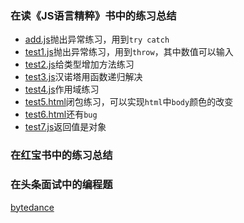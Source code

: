 ### 在读《JS语言精粹》书中的练习总结
* [add.js](https://github.com/QM36/JS-test/blob/master/add.js)抛出异常练习，用到`try catch`
* [test1.js](https://github.com/QM36/JS-test/blob/master/test1.js)抛出异常练习，用到`throw`，其中数值可以输入
* [test2.js](https://github.com/QM36/JS-test/blob/master/test2.js)给类型增加方法练习
* [test3.js](https://github.com/QM36/JS-test/blob/master/test3.js)汉诺塔用函数递归解决
* [test4.js](https://github.com/QM36/JS-test/blob/master/test4.js)作用域练习
* [test5.html](https://github.com/QM36/JS-test/blob/master/test5.html)闭包练习，可以实现`html`中`body`颜色的改变
* [test6.html](https://github.com/QM36/JS-test/blob/master/test6.html)还有`bug`
* [test7.js](https://github.com/QM36/JS-test/blob/master/test7.js)返回值是对象

### 在红宝书中的练习总结

### 在头条面试中的编程题

[bytedance](https://github.com/QM36/JS-test/tree/master/bytedance)